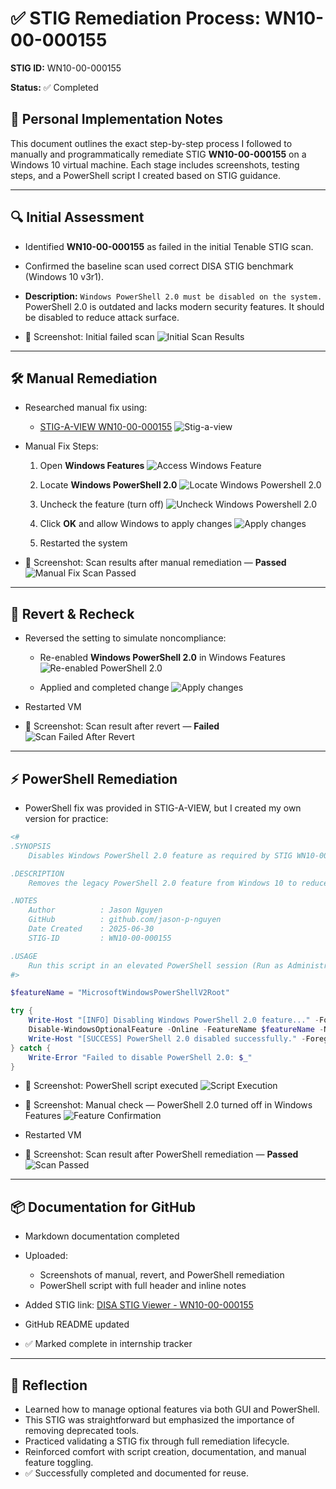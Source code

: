 # ✅ STIG Remediation Process: WN10-00-000155

**STIG ID:** WN10-00-000155

**Status:** ✅ Completed

## 🧾 Personal Implementation Notes

This document outlines the exact step-by-step process I followed to manually and programmatically remediate STIG **WN10-00-000155** on a Windows 10 virtual machine. Each stage includes screenshots, testing steps, and a PowerShell script I created based on STIG guidance.

---

## 🔍 Initial Assessment

* Identified **WN10-00-000155** as failed in the initial Tenable STIG scan.

* Confirmed the baseline scan used correct DISA STIG benchmark (Windows 10 v3r1).

* **Description:**
  `Windows PowerShell 2.0 must be disabled on the system.`
  PowerShell 2.0 is outdated and lacks modern security features. It should be disabled to reduce attack surface.

* 📸 Screenshot: Initial failed scan
  ![Initial Scan Results](screenshots/1_Initial_scan_results.png)

---

## 🛠 Manual Remediation

* Researched manual fix using:

  * [STIG-A-VIEW WN10-00-000155](https://stigaview.com/products/win10/v3r1/WN10-00-000155/)
    ![Stig-a-view](screenshots/2_STIG-A-VIEW.png)

* Manual Fix Steps:

  1. Open **Windows Features**
  ![Access Windows Feature](screenshots/3_Access_Windows_Features.png)

  2. Locate **Windows PowerShell 2.0**
  ![Locate Windows Powershell 2.0](screenshots/4_Windows_Features.png)
  
  3. Uncheck the feature (turn off)
  ![Uncheck Windows Powershell 2.0](screenshots/5_Uncheck_Powershell_2.0.png) 
     
  4. Click **OK** and allow Windows to apply changes
  ![Apply changes](screenshots/6_Apply_changes.png) 
  
  5. Restarted the system 

* 📸 Screenshot: Scan results after manual remediation — **Passed**
  ![Manual Fix Scan Passed](screenshots/7_Manual_Fix_Scan_Results.png)

---

## 🔁 Revert & Recheck

* Reversed the setting to simulate noncompliance:

  * Re-enabled **Windows PowerShell 2.0** in Windows Features
  ![Re-enabled PowerShell 2.0](screenshots/8_re-enabled_Powershell_2.0.png)

  * Applied and completed change
  ![Apply changes](screenshots/9_Apply_changes.png)

* Restarted VM

* 📸 Screenshot: Scan result after revert — **Failed**
  ![Scan Failed After Revert](screenshots/10_Revert_fix_scan_results.png)

---

## ⚡ PowerShell Remediation

* PowerShell fix was provided in STIG-A-VIEW, but I created my own version for practice:

```powershell
<#
.SYNOPSIS
    Disables Windows PowerShell 2.0 feature as required by STIG WN10-00-000155.

.DESCRIPTION
    Removes the legacy PowerShell 2.0 feature from Windows 10 to reduce security risks.

.NOTES
    Author          : Jason Nguyen  
    GitHub          : github.com/jason-p-nguyen  
    Date Created    : 2025-06-30  
    STIG-ID         : WN10-00-000155

.USAGE
    Run this script in an elevated PowerShell session (Run as Administrator)
#>

$featureName = "MicrosoftWindowsPowerShellV2Root"

try {
    Write-Host "[INFO] Disabling Windows PowerShell 2.0 feature..." -ForegroundColor Cyan
    Disable-WindowsOptionalFeature -Online -FeatureName $featureName -NoRestart -ErrorAction Stop
    Write-Host "[SUCCESS] PowerShell 2.0 disabled successfully." -ForegroundColor Green
} catch {
    Write-Error "Failed to disable PowerShell 2.0: $_"
}
```

* 📸 Screenshot: PowerShell script executed
  ![Script Execution](screenshots/11_Powershell_execution.png)

* 📸 Screenshot: Manual check — PowerShell 2.0 turned off in Windows Features
  ![Feature Confirmation](screenshots/12_Manual_check.png)

* Restarted VM

* 📸 Screenshot: Scan result after PowerShell remediation — **Passed**
  ![Scan Passed](screenshots/13_Powershell_fix_scan_results.png)

---

## 📦 Documentation for GitHub

* Markdown documentation completed
* Uploaded:

  * Screenshots of manual, revert, and PowerShell remediation
  * PowerShell script with full header and inline notes
* Added STIG link:
  [DISA STIG Viewer - WN10-00-000155](https://stigaview.com/products/win10/v3r1/WN10-00-000155/)
* GitHub README updated
* ✅ Marked complete in internship tracker

---

## 🧠 Reflection

* Learned how to manage optional features via both GUI and PowerShell.
* This STIG was straightforward but emphasized the importance of removing deprecated tools.
* Practiced validating a STIG fix through full remediation lifecycle.
* Reinforced comfort with script creation, documentation, and manual feature toggling.
* ✅ Successfully completed and documented for reuse.
